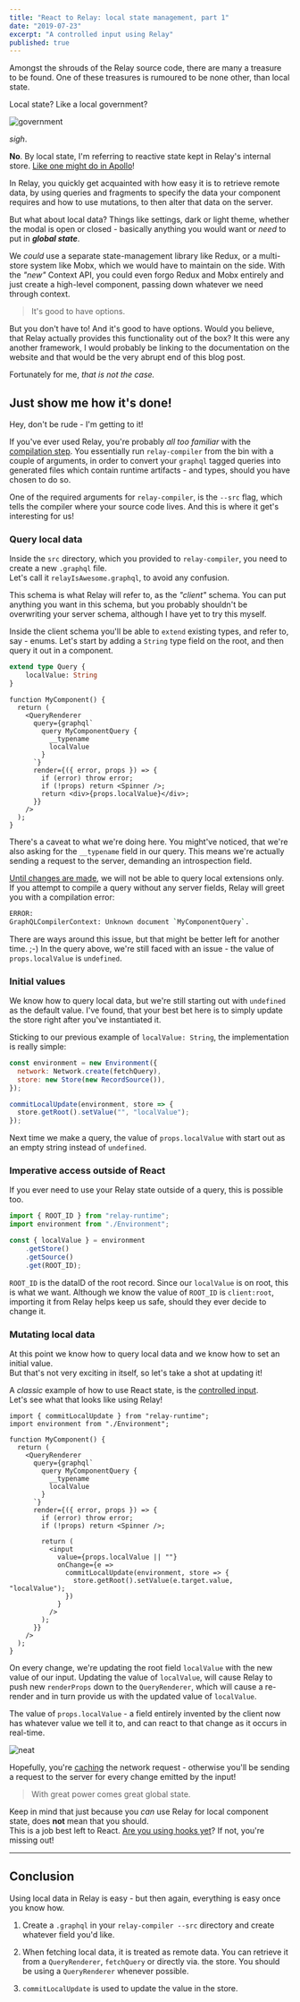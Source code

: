 ```yaml
---
title: "React to Relay: local state management, part 1"
date: "2019-07-23"
excerpt: "A controlled input using Relay"
published: true
---
```


Amongst the shrouds of the Relay source code, there are many a treasure to be found.
One of these treasures is rumoured to be none other, than local state.

Local state? Like a local government?

![government](https://miro.medium.com/max/1400/0*RFsq01F0sIPT4xPe)

*sigh*.

**No**. By local state, I'm referring to reactive state kept in Relay's internal store. [Like one might do in Apollo](https://www.apollographql.com/docs/react/essentials/local-state/)!

In Relay, you quickly get acquainted with how easy it is to retrieve remote data, by using queries and fragments to specify the data your component requires and how to use mutations, to then alter that data on the server.

But what about local data? Things like settings, dark or light theme, whether the modal is open or closed - basically anything you would want or *need* to put in ***global state***.

We *could* use a separate state-management library like Redux, or a multi-store system like Mobx, which we would have to maintain on the side. With the *"new"* Context API, you could even forgo Redux and Mobx entirely and just create a high-level component, passing down whatever we need through context.

> It's good to have options.

But you don't have to! And it's good to have options.
Would you believe, that Relay actually provides this functionality out of the box? It this were any another framework, I would probably be linking to the documentation on the website and that would be the very abrupt end of this blog post.

Fortunately for me, *that is not the case.*

## Just show me how it's done!

Hey, don't be rude - I'm getting to it!

If you've ever used Relay, you're probably *all too familiar* with the [compilation step](https://relay.dev/docs/en/graphql-in-relay.html#relay-compiler).
You essentially run `relay-compiler` from the bin with a couple of arguments, in order to convert your `graphql` tagged queries into generated files which contain runtime artifacts - and types, should you have chosen to do so.

One of the required arguments for `relay-compiler`, is the `--src` flag, which tells the compiler where your source code lives.
And this is where it get's interesting for us!

### Query local data

Inside the `src` directory, which you provided to `relay-compiler`, you need to create a new `.graphql` file.  
Let's call it `relayIsAwesome.graphql`, to avoid any confusion.

This schema is what Relay will refer to, as the *"client"* schema. You can put anything you want in this schema, but you probably shouldn't be overwriting your server schema, although I have yet to try this myself.

Inside the client schema you'll be able to `extend` existing types, and refer to, say - enums.
Let's start by adding a `String` type field on the root, and then query it out in a component.

```graphql
extend type Query {
	localValue: String
}
```

```jsx{6}
function MyComponent() {
  return (
    <QueryRenderer
      query={graphql`
        query MyComponentQuery {
          __typename
          localValue
        }
      `}
      render={({ error, props }) => {
        if (error) throw error;
        if (!props) return <Spinner />;
        return <div>{props.localValue}</div>;
      }}
    />
  );
}
```

There's a caveat to what we're doing here. You might've noticed, that we're also asking for the `__typename` field in our query. This means we're actually sending a request to the server, demanding an introspection field.

[Until changes are made](https://github.com/facebook/relay/issues/2471), we will not be able to query local extensions only. If you attempt to compile a query without any server fields, Relay will greet you with a compilation error:
```bash
ERROR:
GraphQLCompilerContext: Unknown document `MyComponentQuery`.
```

There are ways around this issue, but that might be better left for another time. ;-)
In the query above, we're still faced with an issue - the value of `props.localValue` is `undefined`.

### Initial values

We know how to query local data, but we're still starting out with `undefined` as the default value.
I've found, that your best bet here is to simply update the store right after you've instantiated it.

Sticking to our previous example of `localValue: String`, the implementation is really simple:

```javascript
const environment = new Environment({
  network: Network.create(fetchQuery),
  store: new Store(new RecordSource()),
});

commitLocalUpdate(environment, store => {
  store.getRoot().setValue("", "localValue");
});
```

Next time we make a query, the value of `props.localValue` with start out as an empty string instead of `undefined`.

### Imperative access outside of React

If you ever need to use your Relay state outside of a query, this is possible too.

```javascript
import { ROOT_ID } from "relay-runtime";
import environment from "./Environment";

const { localValue } = environment
	.getStore()
	.getSource()
	.get(ROOT_ID);
```

`ROOT_ID` is the dataID of the root record. Since our `localValue` is on root, this is what we want.
Although we know the value of `ROOT_ID` is `client:root`, importing it from Relay helps keep us safe, should they ever decide to change it.

### Mutating local data

At this point we know how to query local data and we know how to set an initial value.  
But that's not very exciting in itself, so let's take a shot at updating it!

A *classic* example of how to use React state, is the [controlled input](https://reactjs.org/docs/forms.html).  
Let's see what that looks like using Relay!

```javascript{1,20-24}
import { commitLocalUpdate } from "relay-runtime";
import environment from "./Environment";

function MyComponent() {
  return (
    <QueryRenderer
      query={graphql`
        query MyComponentQuery {
          __typename
          localValue
        }
      `}
      render={({ error, props }) => {
        if (error) throw error;
        if (!props) return <Spinner />;

        return (
          <input
            value={props.localValue || ""}
            onChange={e =>
              commitLocalUpdate(environment, store => {
                store.getRoot().setValue(e.target.value, "localValue");
              })
            }
          />
        );
      }}
    />
  );
}
```

On every change, we're updating the root field `localValue` with the new value of our input.
Updating the value of `localValue`, will cause Relay to push new `renderProps` down to the `QueryRenderer`, which will cause a re-render and in turn provide us with the updated value of `localValue`.

The value of `props.localValue` - a field entirely invented by the client now has whatever value we tell it to, and can react to that change as it occurs in real-time.

![neat](https://media.giphy.com/media/8vtm3YCdxtUvjTn0U3/giphy.gif)

Hopefully, you're [caching](https://relay.dev/docs/en/network-layer#caching) the network request - otherwise you'll be sending a request to the server for every change emitted by the input!

> With great power comes great global state.

Keep in mind that just because you *can* use Relay for local component state, does **not** mean that you should.  
This is a job best left to React. [Are you using hooks yet](https://reactjs.org/docs/hooks-intro.html)? If not, you're missing out!

---

## Conclusion

Using local data in Relay is easy - but then again, everything is easy once you know how.

1. Create a `.graphql` in your `relay-compiler --src` directory and create whatever field you'd like.

2. When fetching local data, it is treated as remote data. You can retrieve it from a `QueryRenderer`, `fetchQuery` or directly via. the store.  You should be using a `QueryRenderer` whenever possible.

3. `commitLocalUpdate` is used to update the value in the store.
